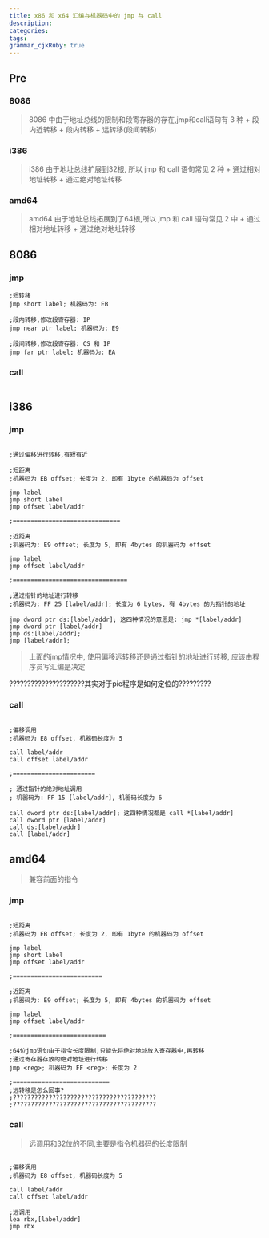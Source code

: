```yaml
---
title: x86 和 x64 汇编与机器码中的 jmp 与 call
description: 
categories:
tags: 
grammar_cjkRuby: true
---
```


## Pre
### 8086
> 8086 中由于地址总线的限制和段寄存器的存在,jmp和call语句有 3 种
	+ 段内近转移
	+ 段内转移
	+ 远转移(段间转移)

### i386
> i386 由于地址总线扩展到32根, 所以 jmp 和 call 语句常见 2 种
	+ 通过相对地址转移
	+ 通过绝对地址转移

### amd64
> amd64 由于地址总线拓展到了64根,所以 jmp 和 call 语句常见 2 中
	+ 通过相对地址转移
	+ 通过绝对地址转移


## 8086

### jmp

```x86asm
;短转移
jmp short label; 机器码为: EB 

;段内转移,修改段寄存器: IP
jmp near ptr label; 机器码为: E9 

;段间转移,修改段寄存器: CS 和 IP
jmp far ptr label; 机器码为: EA 

```

### call
```x86asm

```


## i386
### jmp
```x86asm

;通过偏移进行转移,有短有近

;短距离
;机器码为 EB offset; 长度为 2, 即有 1byte 的机器码为 offset

jmp label
jmp short label
jmp offset label/addr

;==============================

;近距离
;机器码为: E9 offset; 长度为 5, 即有 4bytes 的机器码为 offset

jmp label 
jmp offset label/addr

;================================

;通过指针的地址进行转移
;机器码为: FF 25 [label/addr]; 长度为 6 bytes, 有 4bytes 的为指针的地址

jmp dword ptr ds:[label/addr]; 这四种情况的意思是: jmp *[label/addr]
jmp dword ptr [label/addr]
jmp ds:[label/addr];
jmp [label/addr]; 
```
> 上面的jmp情况中, 使用偏移远转移还是通过指针的地址进行转移, 应该由程序员写汇编是决定

?????????????????????其实对于pie程序是如何定位的?????????

### call

```x86asm

;偏移调用
;机器码为 E8 offset, 机器码长度为 5

call label/addr
call offset label/addr

;=======================

; 通过指针的绝对地址调用
; 机器码为: FF 15 [label/addr], 机器码长度为 6

call dword ptr ds:[label/addr]; 这四种情况都是 call *[label/addr]
call dword ptr [label/addr]
call ds:[label/addr]
call [label/addr]
```


## amd64
> 兼容前面的指令

### jmp
```x86asm

;短距离
;机器码为 EB offset; 长度为 2, 即有 1byte 的机器码为 offset

jmp label
jmp short label
jmp offset label/addr

;=========================

;近距离
;机器码为: E9 offset; 长度为 5, 即有 4bytes 的机器码为 offset

jmp label 
jmp offset label/addr

;==========================

;64位jmp语句由于指令长度限制,只能先将绝对地址放入寄存器中,再转移
;通过寄存器存放的绝对地址进行转移
jmp <reg>; 机器码为 FF <reg>; 长度为 2

;===========================
;远转移是怎么回事?
;????????????????????????????????????????
;????????????????????????????????????????

```

### call
> 远调用和32位的不同,主要是指令机器码的长度限制
```x86asm

;偏移调用
;机器码为 E8 offset, 机器码长度为 5

call label/addr
call offset label/addr

;远调用
lea rbx,[label/addr]
jmp rbx

```

